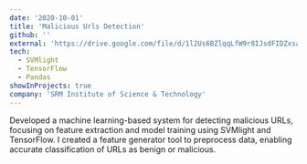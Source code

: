 ```yaml
---
date: '2020-10-01'
title: 'Malicious Urls Detection'
github: ''
external: 'https://drive.google.com/file/d/1l2Us6BZlqqLfW9r8IJsdFIDZxsa0jJjq/view?usp=sharing'
tech:
  - SVMlight
  - TensorFlow
  - Pandas 
showInProjects: true
company: 'SRM Institute of Science & Technology'
---
```


Developed a machine learning-based system for detecting malicious URLs, focusing on feature extraction and model training using SVMlight and TensorFlow. I created a feature generator tool to preprocess data, enabling accurate classification of URLs as benign or malicious.
